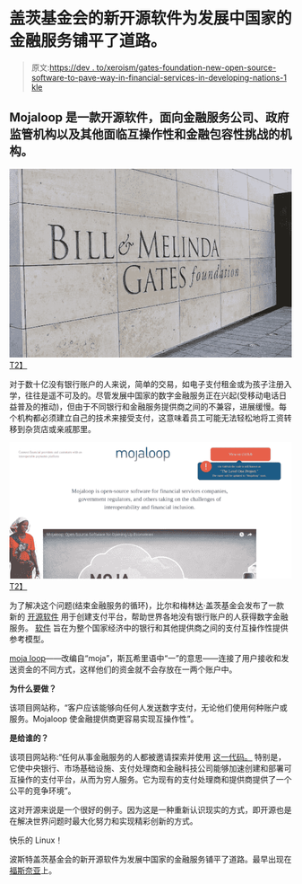 # 盖茨基金会的新开源软件为发展中国家的金融服务铺平了道路。

> 原文:[https://dev . to/xeroism/gates-foundation-new-open-source-software-to-pave-way-in-financial-services-in-developing-nations-1 kle](https://dev.to/xeroxism/gates-foundation-new-open-source-software-to-pave-the-way-in-financial-services-in-developing-nations-1kle)

## Mojaloop 是一款开源软件，面向金融服务公司、政府监管机构以及其他面临互操作性和金融包容性挑战的机构。

[![Bill-Melinda-Gates-Foundation-fossnaija](img/b40b1c2248326f2a1bafab4bd4ca0973.png)T2】](https://i1.wp.com/fossnaija.com/wp-content/uploads/2017/10/Bill-Melinda-Gates-Foundation-fossnaija.jpg?ssl=1)

对于数十亿没有银行账户的人来说，简单的交易，如电子支付租金或为孩子注册入学，往往是遥不可及的。尽管发展中国家的数字金融服务正在兴起(受移动电话日益普及的推动)，但由于不同银行和金融服务提供商之间的不兼容，进展缓慢。每个机构都必须建立自己的技术来接受支付，这意味着员工可能无法轻松地将工资转移到杂货店或亲戚那里。

[![](img/5b4bbc8f3601b3bc0d94f817396259a0.png)T2】](https://i2.wp.com/fossnaija.com/wp-content/uploads/2017/10/mojaloop_homepage_fossnaija.png?ssl=1)

为了解决这个问题(结束金融服务的循环)，比尔和梅林达·盖茨基金会发布了一款新的 <u>[开源软件](https://fossnaija.com/open-source-really-matter-control-not-code/)</u> 用于创建支付平台，帮助世界各地没有银行账户的人获得数字金融服务。 <u>[软件](http://mojaloop.io/)</u> 旨在为整个国家经济中的银行和其他提供商之间的支付互操作性提供参考模型。

<u>[moja loop](http://mojaloop.io/)</u>——改编自“moja”，斯瓦希里语中“一”的意思——连接了用户接收和发送资金的不同方式，这样他们的资金就不会存放在一两个账户中。

**为什么要做？**

该项目网站称，“客户应该能够向任何人发送数字支付，无论他们使用何种账户或服务。Mojaloop 使金融提供商更容易实现互操作性”。

**是给谁的？**

该项目网站称:“任何从事金融服务的人都被邀请探索并使用 <u>[这一代码。](https://github.com/LevelOneProject/leveloneproject)</u> 特别是，它使中央银行、市场基础设施、支付处理商和金融科技公司能够加速创建和部署可互操作的支付平台，从而为穷人服务。它为现有的支付处理商和提供商提供了一个公平的竞争环境”。

这对开源来说是一个很好的例子。因为这是一种重新认识现实的方式，即开源也是在解决世界问题时最大化努力和实现精彩创新的方式。

快乐的 Linux！

波斯特盖茨基金会的新开源软件为发展中国家的金融服务铺平了道路。最早出现在[福斯奈亚](https://fossnaija.com)上。